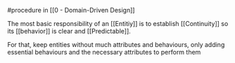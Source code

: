 #procedure in [[0 - Domain-Driven Design]]

The most basic responsibility of an [[Entitiy]] is to establish [[Continuity]] so its [[behavior]] is clear and [[Predictable]].

For that, keep entities without much attributes and behaviours, only adding essential behaviours and the necessary attributes to perform them